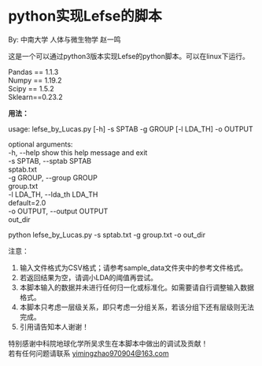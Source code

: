# python实现Lefse的脚本
By: 中南大学 人体与微生物学 赵一鸣   

这是一个可以通过python3版本实现Lefse的python脚本。可以在linux下运行。

Pandas == 1.1.3  
Numpy == 1.19.2  
Scipy == 1.5.2  
Sklearn==0.23.2  

  
**用法：**  

usage: lefse_by_Lucas.py [-h] -s SPTAB -g GROUP [-l LDA_TH] -o OUTPUT  

optional arguments:  
  -h, --help            show this help message and exit  
  -s SPTAB, --sptab SPTAB  
                        sptab.txt  
  -g GROUP, --group GROUP  
                        group.txt  
  -l LDA_TH, --lda_th LDA_TH  
                        default=2.0  
  -o OUTPUT, --output OUTPUT  
                        out_dir  
  
python lefse_by_Lucas.py -s sptab.txt -g group.txt  -o out_dir  
  
  
注意：  
1. 输入文件格式为CSV格式；请参考sample_data文件夹中的参考文件格式。  
2. 若返回结果为空，请调小LDA的阈值再尝试。  
3. 本脚本输入的数据并未进行任何归一化或标准化。如需要请自行调整输入数据格式。  
4. 本脚本只考虑一层级关系，即只考虑一分组关系，若该分组下还有层级则无法完成。  
5. 引用请告知本人谢谢！  
   
特别感谢中科院地球化学所吴求生在本脚本中做出的调试及贡献！  
若有任何问题请联系 yimingzhao970904@163.com
